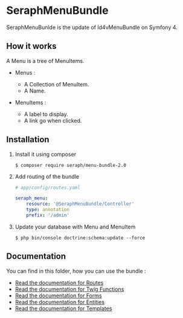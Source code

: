 SeraphMenuBundle
================

SeraphMenuBunlde is the update of Id4vMenuBundle on Symfony 4.

How it works
------------

A Menu is a tree of MenuItems.

 - Menus :
    - A Collection of MenuItem.
    - A Name.

- MenuItems :
    - A label to display.
    - A link go when clicked.

Installation
------------

1. Install it using composer

    ```console
    $ composer require seraph/menu-bundle-2.0
    ```
2. Add routing of the bundle

    ```yaml
    # app/config/routes.yaml   

    seraph_menu:
        resource: '@SeraphMenuBundle/Controller'
        type: annotation
        prefix: '/admin' 
    ```
3. Update your database with Menu and MenuItem

    ```console
    $ php bin/console doctrine:schema:update --force
    ```
    
Documentation
-------------

You can find in this folder, how you can use the bundle :

- [Read the documentation for Routes](/Resources/doc/Routes.md)
- [Read the documentation for Twig Functions](/Resources/doc/TwigFunctions.md)
- [Read the documentation for Forms](/Resources/doc/Forms.md)
- [Read the documentation for Entities](/Resources/doc/Entities.md)
- [Read the documentation for Templates](/Resources/doc/Templates.md)
